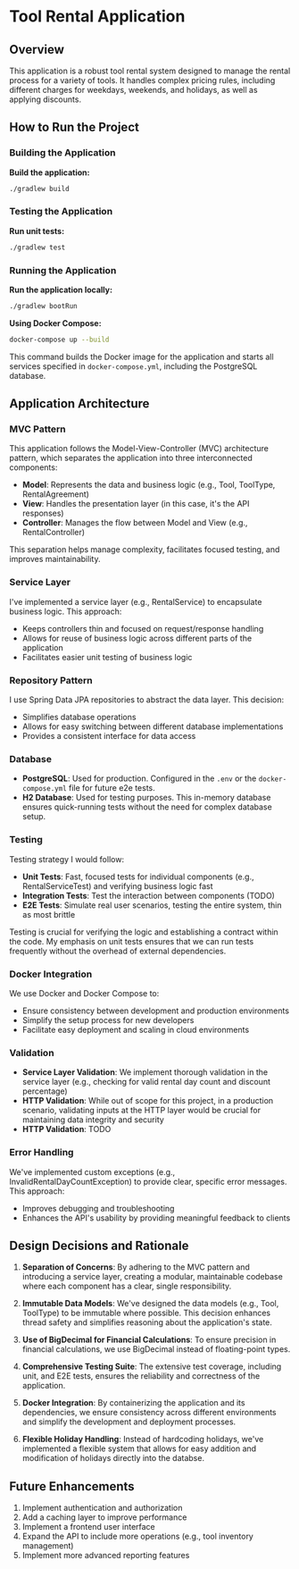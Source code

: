 # Tool Rental Application

## Overview

This application is a robust tool rental system designed to manage the rental process for a variety of tools. It handles complex pricing rules, including different charges for weekdays, weekends, and holidays, as well as applying discounts.

## How to Run the Project

### Building the Application

**Build the application:**
   ```bash
   ./gradlew build
   ```

### Testing the Application

**Run unit tests:**
   ```bash
   ./gradlew test
   ```

### Running the Application

**Run the application locally:**
   ```bash
   ./gradlew bootRun
   ```

**Using Docker Compose:**
   ```bash
   docker-compose up --build
   ```

   This command builds the Docker image for the application and starts all services specified in `docker-compose.yml`, including the PostgreSQL database.

## Application Architecture

### MVC Pattern

This application follows the Model-View-Controller (MVC) architecture pattern, which separates the application into three interconnected components:

- **Model**: Represents the data and business logic (e.g., Tool, ToolType, RentalAgreement)
- **View**: Handles the presentation layer (in this case, it's the API responses)
- **Controller**: Manages the flow between Model and View (e.g., RentalController)

This separation helps manage complexity, facilitates focused testing, and improves maintainability.

### Service Layer

I've implemented a service layer (e.g., RentalService) to encapsulate business logic. This approach:
- Keeps controllers thin and focused on request/response handling
- Allows for reuse of business logic across different parts of the application
- Facilitates easier unit testing of business logic

### Repository Pattern

I use Spring Data JPA repositories to abstract the data layer. This decision:
- Simplifies database operations
- Allows for easy switching between different database implementations
- Provides a consistent interface for data access

### Database

- **PostgreSQL**: Used for production. Configured in the `.env` or the `docker-compose.yml` file for future e2e tests.
- **H2 Database**: Used for testing purposes. This in-memory database ensures quick-running tests without the need for complex database setup.

### Testing

Testing strategy I would follow:

- **Unit Tests**: Fast, focused tests for individual components (e.g., RentalServiceTest) and verifying business logic fast
- **Integration Tests**: Test the interaction between components (TODO)
- **E2E Tests**: Simulate real user scenarios, testing the entire system, thin as most brittle

Testing is crucial for verifying the logic and establishing a contract within the code. My emphasis on unit tests ensures that we can run tests frequently without the overhead of external dependencies.

### Docker Integration

We use Docker and Docker Compose to:
- Ensure consistency between development and production environments
- Simplify the setup process for new developers
- Facilitate easy deployment and scaling in cloud environments

### Validation

- **Service Layer Validation**: We implement thorough validation in the service layer (e.g., checking for valid rental day count and discount percentage)
- **HTTP Validation**: While out of scope for this project, in a production scenario, validating inputs at the HTTP layer would be crucial for maintaining data integrity and security
- **HTTP Validation**: TODO

### Error Handling

We've implemented custom exceptions (e.g., InvalidRentalDayCountException) to provide clear, specific error messages. This approach:
- Improves debugging and troubleshooting
- Enhances the API's usability by providing meaningful feedback to clients

## Design Decisions and Rationale

1. **Separation of Concerns**: By adhering to the MVC pattern and introducing a service layer, creating a modular, maintainable codebase where each component has a clear, single responsibility.

2. **Immutable Data Models**: We've designed the data models (e.g., Tool, ToolType) to be immutable where possible. This decision enhances thread safety and simplifies reasoning about the application's state.

3. **Use of BigDecimal for Financial Calculations**: To ensure precision in financial calculations, we use BigDecimal instead of floating-point types.

4. **Comprehensive Testing Suite**: The extensive test coverage, including unit, and E2E tests, ensures the reliability and correctness of the application.

5. **Docker Integration**: By containerizing the application and its dependencies, we ensure consistency across different environments and simplify the development and deployment processes.

6. **Flexible Holiday Handling**: Instead of hardcoding holidays, we've implemented a flexible system that allows for easy addition and modification of holidays directly into the databse.

## Future Enhancements

1. Implement authentication and authorization
2. Add a caching layer to improve performance
3. Implement a frontend user interface
4. Expand the API to include more operations (e.g., tool inventory management)
5. Implement more advanced reporting features
